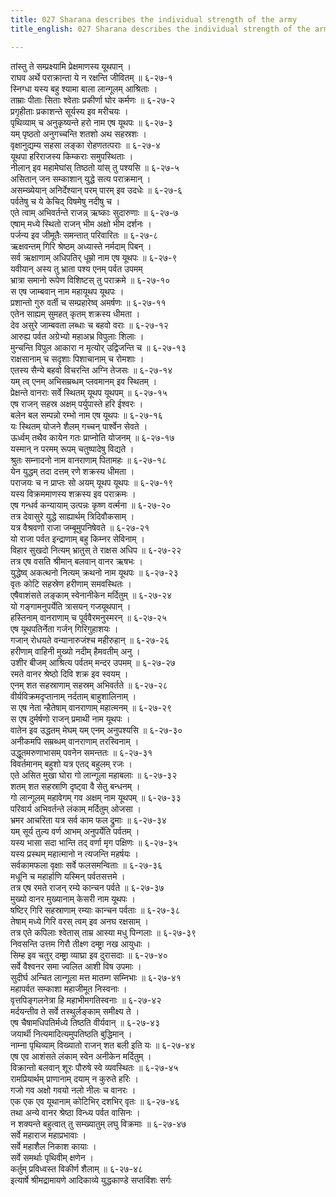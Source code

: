 ```yaml
---
title: 027 Sharana describes the individual strength of the army
title_english: 027 Sharana describes the individual strength of the army

---
```

तांस्तु ते सम्प्रक्ष्यामि प्रेक्षमाणस्य यूथपान् ।  
राघव अर्थे पराक्रान्ता ये न रक्षन्ति जीवितम् ॥ ६-२७-१  
स्निग्धा यस्य बहु श्यामा बाला लान्गूलम् आश्रिताः ।  
ताम्राः पीताः सिताः श्वेताः प्रकीर्णा घोर कर्मणः ॥ ६-२७-२  
प्रगृहीताः प्रकाशन्ते सूर्यस्य इव मरीचयः ।  
पृथिव्याम् च अनुकृष्यन्ते हरो नाम एष यूथपः ॥ ६-२७-३  
यम् पृष्ठतो अनुगच्चन्ति शतशो अथ सहस्रशः ।  
वृक्षानुद्यम्य सहसा लङ्का रोहणतत्पराः ॥ ६-२७-४  
यूथपा हरिराजस्य किम्कराः समुपस्थिताः ।  
नीलान् इव महामेघांस् तिष्ठतो यांस् तु पश्यसि ॥ ६-२७-५  
असितान् जन सम्काशान् युद्धे सत्य पराक्रमान् ।  
असम्ख्येयान् अनिर्देश्यान् परम् पारम् इव उदधेः ॥ ६-२७-६  
पर्वतेषु च ये केचिद् विषमेषु नदीषु च ।  
एते त्वाम् अभिवर्तन्ते राजन्न् ऋष्काः सुदारुणाः ॥ ६-२७-७  
एषाम् मध्ये स्थितो राजन् भीम अक्षो भीम दर्शनः ।  
पर्जन्य इव जीमूतैः समन्तात् परिवारितः ॥ ६-२७-८  
ऋक्षवन्तम् गिरि श्रेष्ठम् अध्यास्ते नर्मदाम् पिबन् ।  
सर्व ऋक्षाणाम् अधिपतिर् धूम्रो नाम एष यूथपः ॥ ६-२७-९  
यवीयान् अस्य तु भ्राता पश्य एनम् पर्वत उपमम्  
भ्रात्रा समानो रूपेण विशिष्टस् तु पराक्रमे ॥ ६-२७-१०  
स एष जाम्बवान् नाम महायूथप यूथपः ।  
प्रशान्तो गुरु वर्ती च सम्प्रहारेष्व् अमर्षणः ॥ ६-२७-११  
एतेन साह्यम् सुमहत् कृतम् शक्रस्य धीमता ।  
देव असुरे जाम्बवता लब्धाः च बहवो वराः ॥ ६-२७-१२  
आरुह्य पर्वत अग्रेभ्यो महाअभ्र विपुलाः शिलाः ।  
मुन्चन्ति विपुल आकारा न मृत्योर् उद्विजन्ति च ॥ ६-२७-१३  
राक्षसानाम् च सदृशाः पिशाचानाम् च रोमशाः ।  
एतस्य सैन्ये बहवो विचरन्ति अग्नि तेजसः ॥ ६-२७-१४  
यम् त्व् एनम् अभिसम्रब्धम् प्लवमानम् इव स्थितम् ।  
प्रेक्षन्ते वानराः सर्वे स्थितम् यूथप यूथपम् ॥ ६-२७-१५  
एष राजन् सहस्र अक्षम् पर्युपास्ते हरि ईश्वरः ।  
बलेन बल सम्पन्नो रम्भो नाम एष यूथपः ॥ ६-२७-१६  
यः स्थितम् योजने शैलम् गच्चन् पार्श्वेन सेवते ।  
ऊर्ध्वम् तथैव कायेन गतः प्राप्नोति योजनम् ॥ ६-२७-१७  
यस्मान् न परमम् रूपम् चतुष्पादेषु विद्यते ।  
श्रुतः सम्नादनो नाम वानराणाम् पितामहः ॥ ६-२७-१८  
येन युद्धम् तदा दत्तम् रणे शक्रस्य धीमता ।  
पराजयः च न प्राप्तः सो अयम् यूथप यूथपः ॥ ६-२७-१९  
यस्य विक्रममाणस्य शक्रस्य इव पराक्रमः ।  
एष गन्धर्व कन्यायाम् उत्पन्नः कृष्ण वर्त्मना ॥ ६-२७-२०  
तत्र देवासुरे युद्धे साह्यार्थम् त्रिदिवौकसाम् ।  
यत्र वैश्रवणो राजा जम्बूमुपनिषेवते ॥ ६-२७-२१  
यो राजा पर्वत इन्द्राणाम् बहु किम्नर सेविनाम् ।  
विहार सुखदो नित्यम् भ्रातुस् ते राक्षस अधिप ॥ ६-२७-२२  
तत्र एष वसति श्रीमान् बलवान् वानर ऋषभः ।  
युद्धेष्व् अकत्थनो नित्यम् क्रथनो नाम यूथपः ॥ ६-२७-२३  
वृतः कोटि सहस्रेण हरीणाम् समवस्थितः ।  
एषैवाशंसते लङ्काम् स्वेनानीकेन मर्दितुम् ॥ ६-२७-२४  
यो गङ्गामनुपर्येति त्रासयन् गजयूथपान् ।  
हस्तिनाम् वानराणाम् च पूर्ववैरमनुस्मरन् ॥ ६-२७-२५  
एष यूथपतिर्नेता गर्जन् गिरिगुहाशयः ।  
गजान् रोधयते वन्यानारुजंश्च महीरुहान् ॥ ६-२७-२६  
हरीणाम् वाहिनी मुख्यो नदीम् हैमवतीम् अनु ।  
उशीर बीजम् आश्रित्य पर्वतम् मन्दर उपमम् ॥ ६-२७-२७  
रमते वानर श्रेष्ठो दिवि शक्र इव स्वयम् ।  
एनम् शत सहस्राणाम् सहस्रम् अभिवर्तते ॥ ६-२७-२८  
वीर्यविक्रमदृप्तानाम् नर्दताम् बाहुशालिनाम् ।  
स एष नेता न्हैतेषाम् वानराणाम् महात्मनम् ॥ ६-२७-२९  
स एष दुर्मर्षणो राजन् प्रमाथी नाम यूथपः ।  
वातेन इव उद्धतम् मेघम् यम् एनम् अनुपश्यसि ॥ ६-२७-३०  
अनीकमपि सम्रब्धम् वानराणाम् तरस्विनाम् ।  
उद्धूतमरुणाभासम् पवनेन समन्ततः ॥ ६-२७-३१  
विवर्तमानम् बहुशो यत्र एतद् बहुलम् रजः ।  
एते असित मुखा घोरा गो लान्गूला महाबलाः ॥ ६-२७-३२  
शतम् शत सहस्राणि दृष्ट्वा वै सेतु बन्धनम् ।  
गो लान्गूलम् महावेगम् गव अक्षम् नाम यूथपम् ॥ ६-२७-३३  
परिवार्य अभिवर्तन्ते लंकाम् मर्दितुम् ओजसा ।  
भ्रमर आचरिता यत्र सर्व काम फल द्रुमाः ॥ ६-२७-३४  
यम् सूर्य तुल्य वर्ण आभम् अनुपर्येति पर्वतम् ।  
यस्य भासा सदा भान्ति तद् वर्णा मृग पक्षिणः ॥ ६-२७-३५  
यस्य प्रस्थम् महात्मानो न त्यजन्ति महर्षयः ।  
सर्वकामफला वृक्षाः सर्वे फलसमन्विताः ॥ ६-२७-३६  
मधूनि च महार्हाणि यस्मिन् पर्वतसत्तमे ।  
तत्र एष रमते राजन् रम्ये कान्चन पर्वते ॥ ६-२७-३७  
मुख्यो वानर मुख्यानाम् केसरी नाम यूथपः ।  
षष्टिर् गिरि सहस्राणाम् रम्याः कान्चन पर्वताः ॥ ६-२७-३८  
तेषाम् मध्ये गिरि वरस् त्वम् इव अनघ रक्षसाम् ।  
तत्र एते कपिलाः श्वेतास् ताम्र आस्या मधु पिन्गलाः ॥ ६-२७-३९  
निवसन्ति उत्तम गिरौ तीक्ष्ण दम्ष्ट्रा नख आयुधाः ।  
सिम्ह इव चतुर् दम्ष्ट्रा व्याघ्रा इव दुरासदाः ॥ ६-२७-४०  
सर्वे वैश्वनर समा ज्वलित आशी विष उपमाः ।  
सुदीर्घ अन्चित लान्गूला मत्त मातम्ग सम्निभाः ॥ ६-२७-४१  
महापर्वत सम्काशा महाजीमूत निस्वनाः ।  
वृत्तपिङ्गलनेत्रा हि महाभीमगतिस्वनाः ॥ ६-२७-४२  
मर्दयन्तीव ते सर्वे तस्थुर्लङ्काम् समीक्ष्य ते ।  
एष चैषामधिपतिर्मध्ये तिष्ठति वीर्यवान् ॥ ६-२७-४३  
जयार्थी नित्यमादित्यमुपतिष्ठति बुद्धिमान् ।  
नाम्ना पृथिव्याम् विख्यातो राजन् शत बली इति यः ॥ ६-२७-४४  
एष एव आशंसते लंकाम् स्वेन अनीकेन मर्दितुम् ।  
विक्रान्तो बलवान् शूरः पौरुषे स्वे व्यवस्थितः ॥ ६-२७-४५  
रामप्रियार्थम् प्राणानाम् दयाम् न कुरुते हरिः ।  
गजो गव अक्षो गवयो नलो नीलः च वानरः ।  
एक एक एव यूथानाम् कोटिभिर् दशभिर् वृतः ॥ ६-२७-४६  
तथा अन्ये वानर श्रेष्ठा विन्ध्य पर्वत वासिनः ।  
न शक्यन्ते बहुत्वात् तु सम्ख्यातुम् लघु विक्रमाः ॥ ६-२७-४७  
सर्वे महाराज महाप्रभावाः ।  
सर्वे महाशैल निकाश कायाः ।  
सर्वे समर्थाः पृथिवीम् क्षणेन ।  
कर्तुम् प्रविध्वस्त विकीर्ण शैलाम् ॥ ६-२७-४८  
इत्यार्षे श्रीमद्रामायणे आदिकाव्ये युद्धकाण्डे सप्तविंशः सर्गः